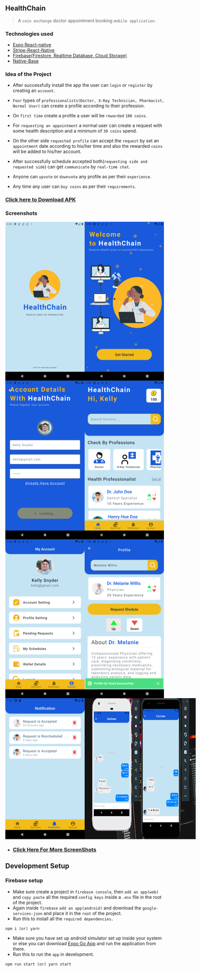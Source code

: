 ## HealthChain

> A `coin exchange` doctor appointment booking `mobile application`.

### Technologies used

- [Expo React-native](https://docs.expo.dev/get-started/create-a-new-app/)
- [Stripe-React-Native](https://github.com/stripe/stripe-react-native)
- [Firebase(Firestore, Realtime Database, Cloud Storage)](https://firebase.google.com/)
- [Native-Base](https://nativebase.io/)

### Idea of the Project

- After successfully install the app the user can `login` or `register` by creating an `account`.

- `Four` types of `professionalists(Doctor, X-Ray Technician, Pharmacist, Normal User)` can create a profile according to their profession.

- On `first time` create a profile a user will be `rewarded` `100 coins`.
- For `requesting an appointment` a normal user can create a request with some health description and a minimum of `30 coins` spend.
- On the other side `requested profile` can accept the `request` by set an `appointment` date according to his/her time and also the rewarded `coins` will be added to his/her account.
- After successfully schedule accepted both(`requesting side and requested side`) can get `communicate` by `real-time chat`.
- Anyone can `upvote` or `downvote` any profile as per their `experience`.
- Any time any user can `buy coins` as per their `requirements`.

### [Click here to Download APK ](https://drive.google.com/file/d/1nqgq-I8vvfg6sRZwbOrfoe6J6Ggv_SX8/view?usp=sharing)

### Screenshots

  <div style="display:flex;">
    <img src="./screenshots/001.png" width="250" alt="screen-1"/>
    <img src="./screenshots/002.png" width="250" alt="screen-2"/>
  </div>
  <div style="display:flex;">
     <img src="./screenshots/003.png" width="250" alt="screen-3"/>
     <img src="./screenshots/004.png" width="250" alt="screen-4"/>
  </div>
  <div style="display:flex;">
    <img src="./screenshots/005.png" width="250" alt="screen-5"/>
    <img src="./screenshots/006.png" width="250" alt="screen-6"/>
  </div>
  <div style="display:flex;">
    <img src="./screenshots/007.png" width="250" alt="screen-7"/>
    <img src="./screenshots/000.png" width="350" alt="screen-8"/>
  </div>

- ### [Click Here For More ScreenShots](https://drive.google.com/drive/folders/1u56KvE4-nM8W9824s8qtrvVn9tVefxvW?usp=sharing)

## Development Setup

### Firebase setup

- Make sure create a project in `firebase console`, then `add an app(web)` and `copy paste` all the required `config keys` inside a `.env` file in the root of the project.
- Again inside `firebase` `add an app(android)` and download the `google-services-json` and place it in the `root` of the project.
- Run this to install all the `required dependencies.`

```
npm i (or) yarn
```

- Make sure you have set up android simulator set up inside your system or else you can download [Expo Go App](https://play.google.com/store/apps/details?id=host.exp.exponent&hl=en_IN&gl=US) and run the application from there.
- Run this to run the `app` in development.

```
npm run start (or) yarn start
```
